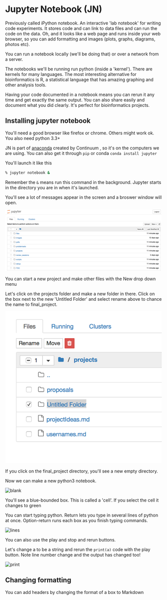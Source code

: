 # Jupyter Notebook (JN)

Previously called iPython notebook. An interactive 'lab notebook' for writing code experiments. It stores code and can link to data files and can run the code on the data. Oh, and it looks like a web page and runs inside your web browser, so you can add formatting and images (plots, graphs, diagrams, photos etc).  

You can run a notebook locally (we'll be doing that) or over a network from a server.

The notebooks we'll be running run python (inside a 'kernel'). There are kernels for many languages. The most interesting alternative for bioinformatics is R, a statistical language that has amazing graphing and other analysis tools.

Having your code documented in a notebook means you can rerun it any time and get exactly the same output.  You can also share easily and document what you did clearly. It's perfect for bioinformatics projects.

## Installing jupyter notebook

You'll need a good browser like firefox or chrome. Others might work ok. You also need python 3.3+

JN is part of [anaconda](https://store.continuum.io/cshop/anaconda/) created by Continuum , so it's on the computers we are using. You can also get it through `pip`  or conda `conda install jupyter`

You'll launch it like this

```bash
% jupyter notebook &
```

Remember the `&` means run this command in the background. Jupyter starts in the directory you are in when it's launched.

You'll see a lot of messages appear in the screen and a broswer window will open. 



![start screen](images/jupyter.start.png)



You can start a new project and make other files with the New drop down menu

Let's click on the projects folder and make a new folder in there. Click on the box next to the new 'Untitled Folder' and select rename above to chance the name to final_project. 

![rename](images/rename.tiff)

If you click on the final_project directory, you'll see a new empty directory.

Now we can make a new python3 notebook.



![blank](images/blanknotebook.tiff)

You'll see a blue-bounded box. This is called a 'cell'. If you select the cell it changes to green

You can start typing python. Return lets you type in several lines of python at once. Option-return runs each box as you finish typing commands. 

![lines](images/lines.tiff)

You can also use the play and stop and rerun buttons.

Let's change a to be a string and rerun the `print(a)` code with the play button. Note line number change and the output has changed too!

![print](images/print.tiff)

## Changing formatting

You can add headers by changing the format of a box to Markdown